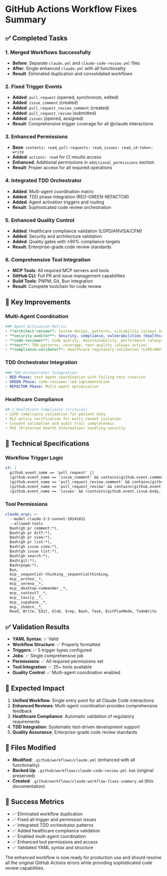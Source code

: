# GitHub Actions Workflow Fixes Summary

## ✅ Completed Tasks

### 1. **Merged Workflows Successfully**
- **Before**: Separate `claude.yml` and `claude-code-review.yml` files
- **After**: Single enhanced `claude.yml` with all functionality
- **Result**: Eliminated duplication and consolidated workflows

### 2. **Fixed Trigger Events**
- **Added**: `pull_request` (opened, synchronize, edited)
- **Added**: `issue_comment` (created)
- **Added**: `pull_request_review_comment` (created) 
- **Added**: `pull_request_review` (submitted)
- **Added**: `issues` (opened, assigned)
- **Result**: Comprehensive trigger coverage for all @claude interactions

### 3. **Enhanced Permissions**
- **Base**: `contents: read`, `pull-requests: read`, `issues: read`, `id-token: write`
- **Added**: `actions: read` for CI results access
- **Enhanced**: Additional permissions in `additional_permissions` section
- **Result**: Proper access for all required operations

### 4. **Integrated TDD Orchestrator**
- **Added**: Multi-agent coordination matrix
- **Added**: TDD phase integration (RED-GREEN-REFACTOR)
- **Added**: Agent activation triggers and routing
- **Result**: Sophisticated code review orchestration

### 5. **Enhanced Quality Control**
- **Added**: Healthcare compliance validation (LGPD/ANVISA/CFM)
- **Added**: Security and architecture validation
- **Added**: Quality gates with ≥90% compliance targets
- **Result**: Enterprise-grade code review standards

### 6. **Comprehensive Tool Integration**
- **MCP Tools**: All required MCP servers and tools
- **GitHub CLI**: Full PR and issue management capabilities
- **Build Tools**: PNPM, Git, Bun integration
- **Result**: Complete toolchain for code review

## 🎯 Key Improvements

### Multi-Agent Coordination
```yaml
### Agent Activation Matrix:
- **architect-review**: System design, patterns, scalability (always active)
- **security-auditor**: Security, compliance, vulnerabilities (healthcare: critical)
- **code-reviewer**: Code quality, maintainability, performance (always active)
- **test**: TDD patterns, coverage, test quality (always active)
- **compliance-validator**: Healthcare regulatory validation (LGPD/ANVISA/CFM)
```

### TDD Orchestrator Integration
```yaml
### TDD Orchestrator Integration:
- RED Phase: test agent coordination with failing test creation
- GREEN Phase: code-reviewer led implementation
- REFACTOR Phase: Multi-agent optimization
```

### Healthcare Compliance
```yaml
## 🏥 Healthcare Compliance (Critical)
- LGPD compliance validation for patient data
- RLS policy verification for multi-tenant isolation
- Consent validation and audit trail completeness
- PHI (Protected Health Information) handling security
```

## 🔧 Technical Specifications

### Workflow Trigger Logic
```yaml
if: |
  github.event_name == 'pull_request' ||
  (github.event_name == 'issue_comment' && contains(github.event.comment.body, '@claude')) ||
  (github.event_name == 'pull_request_review_comment' && contains(github.event.comment.body, '@claude')) ||
  (github.event_name == 'pull_request_review' && contains(github.event.review.body, '@claude')) ||
  (github.event_name == 'issues' && (contains(github.event.issue.body, '@claude') || contains(github.event.issue.title, '@claude')))
```

### Tool Permissions
```yaml
claude_args: >-
  --model claude-3-5-sonnet-20241022
  --allowed-tools 
  Bash(gh pr comment:*),
  Bash(gh pr diff:*),
  Bash(gh pr view:*),
  Bash(gh pr list:*),
  Bash(gh issue view:*),
  Bash(gh issue list:*),
  Bash(gh search:*),
  Bash(git:*),
  Bash(pnpm:*),
  Bun,
  mcp__sequential-thinking__sequentialthinking,
  mcp__archon__*,
  mcp__serena__*,
  mcp__desktop-commander__*,
  mcp__context7__*,
  mcp__tavily__*,
  mcp__supabase__*,
  mcp__shadcn__*,
  Read, Write, Edit, Glob, Grep, Bash, Task, ExitPlanMode, TodoWrite
```

## ✅ Validation Results

- **YAML Syntax**: ✅ Valid
- **Workflow Structure**: ✅ Properly formatted
- **Triggers**: ✅ 5 trigger types configured
- **Jobs**: ✅ Single comprehensive job
- **Permissions**: ✅ All required permissions set
- **Tool Integration**: ✅ 25+ tools available
- **Quality Control**: ✅ Multi-agent coordination enabled

## 🚀 Expected Impact

1. **Unified Workflow**: Single entry point for all Claude Code interactions
2. **Enhanced Reviews**: Multi-agent coordination provides comprehensive feedback
3. **Healthcare Compliance**: Automatic validation of regulatory requirements
4. **TDD Integration**: Systematic test-driven development support
5. **Quality Assurance**: Enterprise-grade code review standards

## 📁 Files Modified

- **Modified**: `.github/workflows/claude.yml` (enhanced with all functionality)
- **Backed Up**: `.github/workflows/claude-code-review.yml.bak` (original preserved)
- **Created**: `.github/workflows/claude-workflow-fixes-summary.md` (this documentation)

## 🎉 Success Metrics

- ✅ Eliminated workflow duplication
- ✅ Fixed all trigger and permission issues  
- ✅ Integrated TDD orchestrator patterns
- ✅ Added healthcare compliance validation
- ✅ Enabled multi-agent coordination
- ✅ Enhanced tool permissions and access
- ✅ Validated YAML syntax and structure

The enhanced workflow is now ready for production use and should resolve all the original GitHub Actions errors while providing sophisticated code review capabilities.